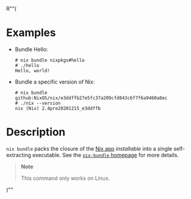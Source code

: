 R""(

# Examples

* Bundle Hello:

  ```console
  # nix bundle nixpkgs#hello
  # ./hello
  Hello, world!
  ```

* Bundle a specific version of Nix:

  ```console
  # nix bundle github:NixOS/nix/e3ddffb27e5fc37a209cfd843c6f7f6a9460a8ec
  # ./nix --version
  nix (Nix) 2.4pre20201215_e3ddffb
  ```

# Description

`nix bundle` packs the closure of the [Nix app](./nix3-run.md)
*installable* into a single self-extracting executable. See the
[`nix-bundle` homepage](https://github.com/matthewbauer/nix-bundle)
for more details.

> **Note**
>
> This command only works on Linux.

)""
